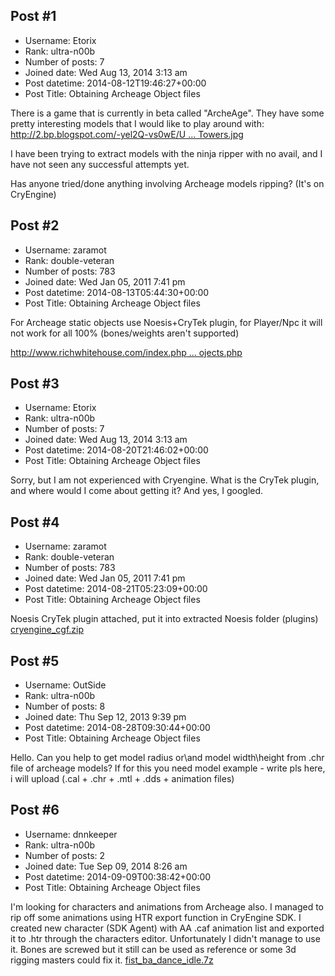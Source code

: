 ## Post #1
- Username: Etorix
- Rank: ultra-n00b
- Number of posts: 7
- Joined date: Wed Aug 13, 2014 3:13 am
- Post datetime: 2014-08-12T19:46:27+00:00
- Post Title: Obtaining Archeage Object files

There is a game that is currently in beta called "ArcheAge". They have some pretty interesting models that I would like to play around with:  [http://2.bp.blogspot.com/-yel2Q-vs0wE/U ... Towers.jpg](http://2.bp.blogspot.com/-yel2Q-vs0wE/U6Y9EAVmiiI/AAAAAAAACVM/YV2vhwStuiI/s1600/AA+-+East+City+of+Towers.jpg)

I have been trying to extract models with the ninja ripper with no avail, and I have not seen any successful attempts yet. 

Has anyone tried/done anything involving Archeage models ripping? (It's on CryEngine)
## Post #2
- Username: zaramot
- Rank: double-veteran
- Number of posts: 783
- Joined date: Wed Jan 05, 2011 7:41 pm
- Post datetime: 2014-08-13T05:44:30+00:00
- Post Title: Obtaining Archeage Object files

For Archeage static objects use Noesis+CryTek plugin, for Player/Npc it will not work for all 100% (bones/weights aren't supported)

[http://www.richwhitehouse.com/index.php ... ojects.php](http://www.richwhitehouse.com/index.php?content=inc_projects.php)
## Post #3
- Username: Etorix
- Rank: ultra-n00b
- Number of posts: 7
- Joined date: Wed Aug 13, 2014 3:13 am
- Post datetime: 2014-08-20T21:46:02+00:00
- Post Title: Obtaining Archeage Object files

Sorry, but I am not experienced with Cryengine. What is the CryTek plugin, and where would I come about getting it? And yes, I googled.
## Post #4
- Username: zaramot
- Rank: double-veteran
- Number of posts: 783
- Joined date: Wed Jan 05, 2011 7:41 pm
- Post datetime: 2014-08-21T05:23:09+00:00
- Post Title: Obtaining Archeage Object files

Noesis CryTek plugin attached, put it into extracted Noesis folder (plugins)
[cryengine_cgf.zip](https://xentaxbackup.github.io/file/7688_cryengine_cgf.zip)
## Post #5
- Username: OutSide
- Rank: ultra-n00b
- Number of posts: 8
- Joined date: Thu Sep 12, 2013 9:39 pm
- Post datetime: 2014-08-28T09:30:44+00:00
- Post Title: Obtaining Archeage Object files

Hello. Can you help to get model radius or\and model width\height from .chr file of archeage models?
If for this you need model example - write pls here, i will upload (.cal + .chr + .mtl + .dds + animation files)
## Post #6
- Username: dnnkeeper
- Rank: ultra-n00b
- Number of posts: 2
- Joined date: Tue Sep 09, 2014 8:26 am
- Post datetime: 2014-09-09T00:38:42+00:00
- Post Title: Obtaining Archeage Object files

I'm looking for characters and animations from Archeage also. I managed to rip off some animations using HTR export function in CryEngine SDK. I created new character (SDK Agent) with AA .caf animation list and exported it to .htr through the characters editor. Unfortunately I didn't manage to use it. Bones are screwed but it still can be used as reference or some 3d rigging masters could fix it.
[fist_ba_dance_idle.7z](https://xentaxbackup.github.io/file/7791_fist_ba_dance_idle.7z)
